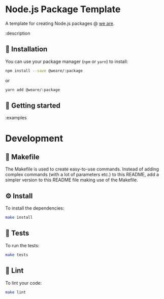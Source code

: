 # Node.js Package Template

A template for creating Node.js packages @ [we are](https://we-are.be?utm_source=github).

:description

## 💾 Installation

You can use your package manager (`npm` or `yarn`) to install:

```bash
npm install --save @weare/:package
```

or

```bash
yarn add @weare/:package
```

## 🔌 Getting started

:examples

# Development

## 📄 Makefile

The Makefile is used to create easy-to-use commands. Instead of adding complex commands (with a lot of parameters etc.)
to this README, add a simpler version to this README file making use of the Makefile.

## ⚙️ Install

To install the dependencies:

```bash
make install
```

## 💯 Tests

To run the tests:

```bash
make tests
```

## 🚨 Lint

To lint your code:

```bash
make lint
```
